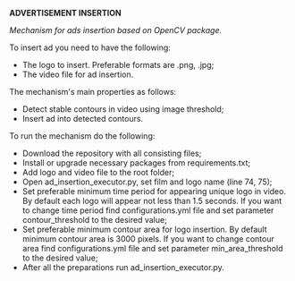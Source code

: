 **ADVERTISEMENT INSERTION**

_Mechanism for ads insertion based on OpenCV package._

To insert ad you need to have the following:
- The logo to insert. Preferable formats are .png, .jpg;
- The video file for ad insertion.

The mechanism's main properties as follows:
- Detect stable contours in video using image threshold;
- Insert ad into detected contours.

To run the mechanism do the following:
- Download the repository with all consisting files;
- Install or upgrade necessary packages from requirements.txt;
- Add logo and video file to the root folder;
- Open ad_insertion_executor.py, set film and logo name (line 74, 75);
- Set preferable minimum time period for appearing unique logo in video. By default each logo will appear not less than 1.5 seconds. If you want to change time period find configurations.yml file and set parameter contour_threshold to the desired value;
- Set preferable minimum contour area for logo insertion. By default minimum contour area is 3000 pixels. If you want to change contour area find configurations.yml file and set parameter min_area_threshold to the desired value;
- After all the preparations run ad_insertion_executor.py.
 